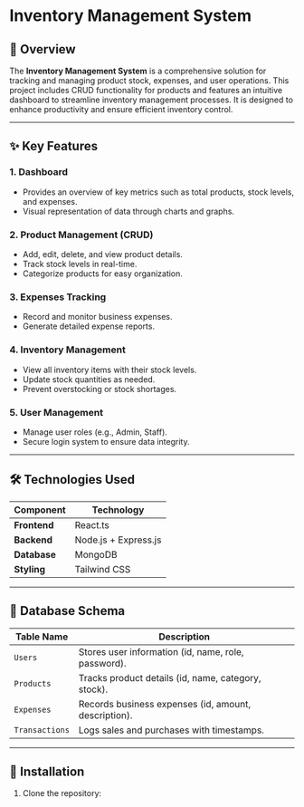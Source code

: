 # Inventory Management System

## 📖 Overview
The **Inventory Management System** is a comprehensive solution for tracking and managing product stock, expenses, and user operations. This project includes CRUD functionality for products and features an intuitive dashboard to streamline inventory management processes. It is designed to enhance productivity and ensure efficient inventory control.

---

## ✨ Key Features

### 1. **Dashboard**
   - Provides an overview of key metrics such as total products, stock levels, and expenses.
   - Visual representation of data through charts and graphs.

### 2. **Product Management (CRUD)**
   - Add, edit, delete, and view product details.
   - Track stock levels in real-time.
   - Categorize products for easy organization.

### 3. **Expenses Tracking**
   - Record and monitor business expenses.
   - Generate detailed expense reports.

### 4. **Inventory Management**
   - View all inventory items with their stock levels.
   - Update stock quantities as needed.
   - Prevent overstocking or stock shortages.

### 5. **User Management**
   - Manage user roles (e.g., Admin, Staff).
   - Secure login system to ensure data integrity.

---

## 🛠️ Technologies Used

| Component       | Technology                     |
|------------------|--------------------------------|
| **Frontend**     | React.ts                       |
| **Backend**      | Node.js + Express.js          |
| **Database**     | MongoDB                       |
| **Styling**      | Tailwind CSS                 |

---

## 📂 Database Schema

| Table Name      | Description                                           |
|------------------|-------------------------------------------------------|
| `Users`         | Stores user information (id, name, role, password).   |
| `Products`      | Tracks product details (id, name, category, stock).   |
| `Expenses`      | Records business expenses (id, amount, description).  |
| `Transactions`  | Logs sales and purchases with timestamps.             |

---

## 🚀 Installation

1. Clone the repository:
